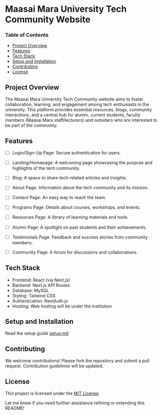 <h1>Maasai Mara University Tech Community Website  </h1>

### Table of Contents  
- [Project Overview](#project-overview)
- [Features](#features)
- [Tech Stack](#tech-stack)
- [Setup and Installation](#setup-and-installation)
- [Contributing](#contributing)
- [License](#license)




## Project Overview  

The Maasai Mara University Tech Community website aims to foster collaboration, learning, and engagement among tech enthusiasts in the university. This platform provides essential resources, blogs, community interactions, and a central hub for alumni, current students, faculty members (Maasai Mara staff/lecturers) and outsiders who are interested to be part of the community.  

## Features  

- [ ] Login/Sign-Up Page: Secure authentication for users.
- [ ] Landing/Homepage: A welcoming page showcasing the purpose and highlights of the tech community.
- [ ] Blog: A space to share tech-related articles and insights.
- [ ] About Page: Information about the tech community and its mission.
- [ ] Contact Page: An easy way to reach the team.
- [ ] Programs Page: Details about courses, workshops, and events.
- [ ] Resources Page: A library of learning materials and tools.
- [ ] Alumni Page: A spotlight on past students and their achievements.
- [ ] Testimonials Page: Feedback and success stories from community members.
- [ ] Community Page: A forum for discussions and collaborations.



## Tech Stack  

- Frontend: React (via Next.js)  
- Backend: Next.js API Routes  
- Database: MySQL 
- Styling: Tailwind CSS  
- Authentication: NextAuth.js  
- Hosting: Web hosting will be under the institution   


## Setup and Installation  

Read the setup guide [setup.md](docs/setup.md)

## Contributing  

We welcome contributions! Please fork the repository and submit a pull request. Contribution guidelines will be updated.


## License  

This project is licensed under the [MIT License](./LICENSE). 

Let me know if you need further assistance refining or extending this README!
